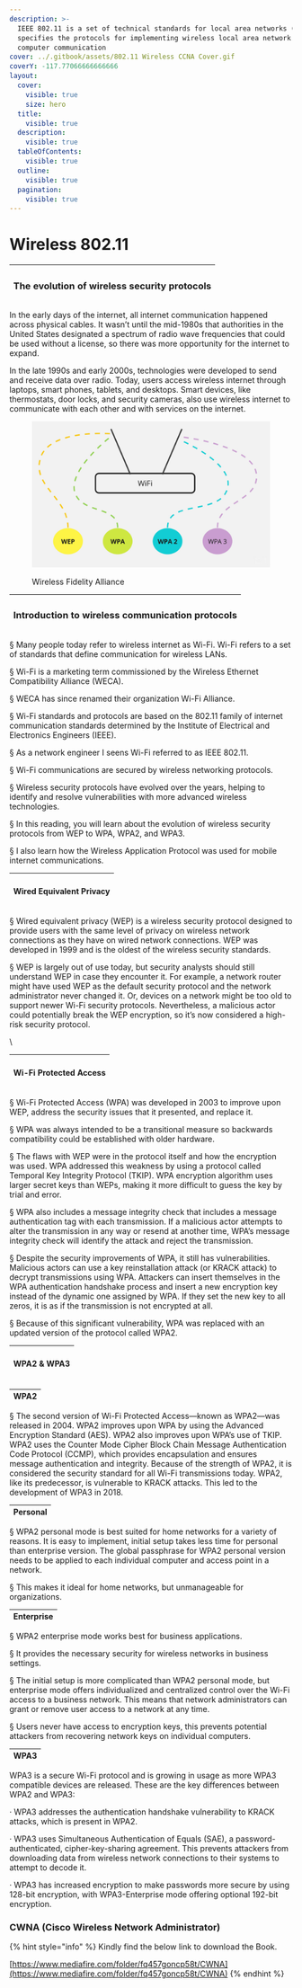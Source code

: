```yaml
---
description: >-
  IEEE 802.11 is a set of technical standards for local area networks (LANs). It
  specifies the protocols for implementing wireless local area network (WLAN)
  computer communication
cover: ../.gitbook/assets/802.11 Wireless CCNA Cover.gif
coverY: -117.77066666666666
layout:
  cover:
    visible: true
    size: hero
  title:
    visible: true
  description:
    visible: true
  tableOfContents:
    visible: true
  outline:
    visible: true
  pagination:
    visible: true
---
```


# Wireless 802.11



| <h3>The evolution of wireless security protocols</h3> |
| ----------------------------------------------------- |

In the early days of the internet, all internet communication happened across physical cables. It wasn’t until the mid-1980s that authorities in the United States designated a spectrum of radio wave frequencies that could be used without a license, so there was more opportunity for the internet to expand.

In the late 1990s and early 2000s, technologies were developed to send and receive data over radio. Today, users access wireless internet through laptops, smart phones, tablets, and desktops. Smart devices, like thermostats, door locks, and security cameras, also use wireless internet to communicate with each other and with services on the internet.



<figure><img src="../.gitbook/assets/WIfi_type" alt=""><figcaption><p>Wireless Fidelity Alliance</p></figcaption></figure>

| <h3>Introduction to wireless communication protocols</h3> |
| --------------------------------------------------------- |

&#x20;

§   Many people today refer to wireless internet as Wi-Fi. Wi-Fi refers to a set of standards that define communication for wireless LANs.

§   Wi-Fi is a marketing term commissioned by the Wireless Ethernet Compatibility Alliance (WECA).

§   WECA has since renamed their organization Wi-Fi Alliance.

§   Wi-Fi standards and protocols are based on the 802.11 family of internet communication standards determined by the Institute of Electrical and Electronics Engineers (IEEE).

§   As a network engineer I seens Wi-Fi referred to as IEEE 802.11.

§   Wi-Fi communications are secured by wireless networking protocols.

§   Wireless security protocols have evolved over the years, helping to identify and resolve vulnerabilities with more advanced wireless technologies.

§   In this reading, you will learn about the evolution of wireless security protocols from WEP to WPA, WPA2, and WPA3.

§   I also learn how the Wireless Application Protocol was used for mobile internet communications.

&#x20;

| <h4>Wired Equivalent Privacy</h4> |
| --------------------------------- |

§   Wired equivalent privacy (WEP) is a wireless security protocol designed to provide users with the same level of privacy on wireless network connections as they have on wired network connections. WEP was developed in 1999 and is the oldest of the wireless security standards.

§   WEP is largely out of use today, but security analysts should still understand WEP in case they encounter it. For example, a network router might have used WEP as the default security protocol and the network administrator never changed it. Or, devices on a network might be too old to support newer Wi-Fi security protocols. Nevertheless, a malicious actor could potentially break the WEP encryption, so it’s now considered a high-risk security protocol.

\


&#x20;

| <h4>Wi-Fi Protected Access</h4> |
| ------------------------------- |

&#x20;

§   Wi-Fi Protected Access (WPA) was developed in 2003 to improve upon WEP, address the security issues that it presented, and replace it.

§   WPA was always intended to be a transitional measure so backwards compatibility could be established with older hardware.

§   The flaws with WEP were in the protocol itself and how the encryption was used. WPA addressed this weakness by using a protocol called Temporal Key Integrity Protocol (TKIP). WPA encryption algorithm uses larger secret keys than WEPs, making it more difficult to guess the key by trial and error.

§   WPA also includes a message integrity check that includes a message authentication tag with each transmission. If a malicious actor attempts to alter the transmission in any way or resend at another time, WPA’s message integrity check will identify the attack and reject the transmission.

§   Despite the security improvements of WPA, it still has vulnerabilities. Malicious actors can use a key reinstallation attack (or KRACK attack) to decrypt transmissions using WPA. Attackers can insert themselves in the WPA authentication handshake process and insert a new encryption key instead of the dynamic one assigned by WPA. If they set the new key to all zeros, it is as if the transmission is not encrypted at all.

§   Because of this significant vulnerability, WPA was replaced with an updated version of the protocol called WPA2.

&#x20;

| <h4>WPA2 &#x26; WPA3</h4> |
| ------------------------- |

&#x20;

| **WPA2** |
| -------- |

&#x20;

§   The second version of Wi-Fi Protected Access—known as WPA2—was released in 2004. WPA2 improves upon WPA by using the Advanced Encryption Standard (AES). WPA2 also improves upon WPA’s use of TKIP. WPA2 uses the Counter Mode Cipher Block Chain Message Authentication Code Protocol (CCMP), which provides encapsulation and ensures message authentication and integrity. Because of the strength of WPA2, it is considered the security standard for all Wi-Fi transmissions today. WPA2, like its predecessor, is vulnerable to KRACK attacks. This led to the development of WPA3 in 2018.

&#x20;

| **Personal** |
| ------------ |

&#x20;

§   WPA2 personal mode is best suited for home networks for a variety of reasons. It is easy to implement, initial setup takes less time for personal than enterprise version. The global passphrase for WPA2 personal version needs to be applied to each individual computer and access point in a network.

§   This makes it ideal for home networks, but unmanageable for organizations.

&#x20;

| **Enterprise** |
| -------------- |

&#x20;

§   WPA2 enterprise mode works best for business applications.

§   It provides the necessary security for wireless networks in business settings.

§   The initial setup is more complicated than WPA2 personal mode, but enterprise mode offers individualized and centralized control over the Wi-Fi access to a business network. This means that network administrators can grant or remove user access to a network at any time.

§   Users never have access to encryption keys, this prevents potential attackers from recovering network keys on individual computers.

&#x20;

| **WPA3** |
| -------- |

WPA3 is a secure Wi-Fi protocol and is growing in usage as more WPA3 compatible devices are released. These are the key differences between WPA2 and WPA3:

·          WPA3 addresses the authentication handshake vulnerability to KRACK attacks, which is present in WPA2.

·          WPA3 uses Simultaneous Authentication of Equals (SAE), a password-authenticated, cipher-key-sharing agreement. This prevents attackers from downloading data from wireless network connections to their systems to attempt to decode it.

·          WPA3 has increased encryption to make passwords more secure  by using 128-bit encryption, with WPA3-Enterprise mode offering optional 192-bit encryption.







### CWNA (Cisco Wireless Network Administrator)

{% hint style="info" %}
Kindly find the below link to download the Book.

[https://www.mediafire.com/folder/fq457goncp58t/CWNA](https://www.mediafire.com/folder/fq457goncp58t/CWNA)
{% endhint %}


